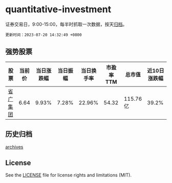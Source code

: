 # quantitative-investment

证券交易日，9:00-15:00，每半时抓取一次数据，按天[归档](archives)。

`更新时间：2023-07-20 14:32:49 +0800`

## 强势股票

|股票|当前价|当日涨跌幅|当日振幅|当日换手率|市盈率TTM|总市值|近10日涨跌幅|
|----|----|----|----|----|----|----|----|
|[省广集团](https://xueqiu.com/S/SZ002400)|6.64|9.93%|7.28%|22.96%|54.32|115.76亿|39.2%|

## 历史归档

[archives](archives)

## License

See the [LICENSE](LICENSE) file for license rights and limitations (MIT).